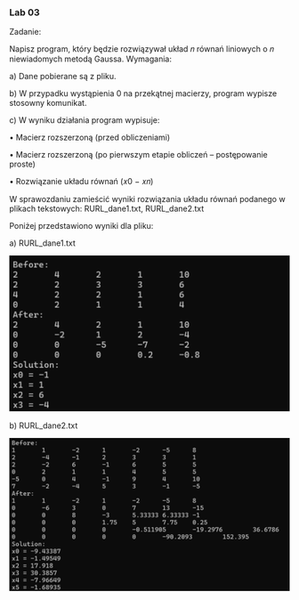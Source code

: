 <h3>Lab 03</h3>

Zadanie:

Napisz program, który będzie rozwiązywał układ 𝑛 równań liniowych o 𝑛 niewiadomych
metodą Gaussa. Wymagania:

a) Dane pobierane są z pliku.

b) W przypadku wystąpienia 0 na przekątnej macierzy, program wypisze stosowny 
komunikat.

c) W wyniku działania program wypisuje:

• Macierz rozszerzoną (przed obliczeniami)

• Macierz rozszerzoną (po pierwszym etapie obliczeń – postępowanie proste)

• Rozwiązanie układu równań (𝑥0 − 𝑥𝑛)

W sprawozdaniu zamieścić wyniki rozwiązania układu równań podanego w plikach 
tekstowych: RURL_dane1.txt, RURL_dane2.txt

Poniżej przedstawiono wyniki dla pliku:

a) RURL_dane1.txt
<p align ="center">
  <img src="../images/gauss1.png" alt="gauss1">
</p>
b) RURL_dane2.txt
<p align ="center">
  <img src="../images/gauss2.png" alt="gauss2">
</p>
